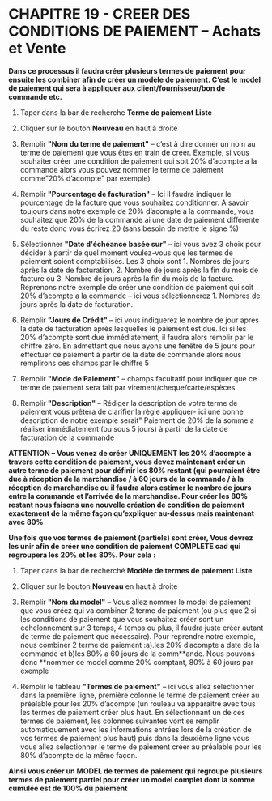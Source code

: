 # CHAPITRE 19 - CREER DES CONDITIONS DE PAIEMENT – Achats et Vente

**Dans ce processus il faudra créer plusieurs termes de paiement pour ensuite les combiner afin de créer un modèle de paiement. C’est le model de paiement qui sera à appliquer aux client/fournisseur/bon de commande etc.**

1. Taper dans la bar de recherche **Terme de paiement Liste**

2. Cliquer sur le bouton **Nouveau** en haut à droite

3. Remplir **"Nom du terme de paiement"** – c’est à dire donner un nom au terme de paiement que vous êtes en train de créer. Exemple, si vous souhaiter créer une condition de paiement qui soit 20% d’acompte a la commande alors vous pouvez nommer le terme de paiement comme"20% d’acompte" par exemple)

4. Remplir **"Pourcentage de facturation"** – Ici il faudra indiquer le pourcentage de la facture que vous souhaitez conditionner. A savoir toujours dans notre exemple de 20% d’acompte a la commande, vous souhaitez que 20% de la commande ai une date de paiement différente du reste donc vous écrirez 20 (sans besoin de mettre le signe %)

5. Sélectionner **"Date d'échéance basée sur"** – ici vous avez 3 choix pour décider à partir de quel moment voulez-vous que les termes de paiement soient comptabilisés. Les 3 choix sont 1. Nombres de jours après la date de facturation, 2. Nombre de jours après la fin du mois de facture ou 3. Nombre de jours après la fin du mois de la facture. Reprenons notre exemple de créer une condition de paiement qui soit 20% d’acompte a la commande – ici vous sélectionnerez 1. Nombres de jours après la date de facturation.

6. Remplir **"Jours de Crédit"** – ici vous indiquerez le nombre de jour après la date de facturation après lesquelles le paiement est due. Ici si les 20% d’acompte sont due immédiatement, il faudra alors remplir par le chiffre zéro. En admettant que nous ayons une fenêtre de 5 jours pour effectuer ce paiement à partir de la date de commande alors nous remplirons ces champs par le chiffre 5 

7. Remplir **"Mode de Paiement"** – champs facultatif pour indiquer que ce terme de paiement sera fait par virement/cheque/carte/espèces

8. Remplir **"Description"** – Rédiger la description de votre terme de paiement vous prêtera de clarifier la règle appliquer- ici une bonne description de notre exemple serait" Paiement de 20% de la somme a réaliser immédiatement (ou sous 5 jours) à partir de la date de facturation de la commande

**ATTENTION – Vous venez de créer UNIQUEMENT les 20% d’acompte à travers cette condition de paiement, vous devez maintenant créer un autre terme de paiement pour définir les 80% restant (qui pourraient être due à réception de la marchandise / à 60 jours de la commande / à la réception de marchandise ou il faudra alors estimer le nombre de jours entre la commande et l’arrivée de la marchandise. Pour créer les 80% restant nous faisons une nouvelle création de condition de paiement exactement de la même façon qu’expliquer au-dessus mais maintenant avec 80%**

**Une fois que vos termes de paiement (partiels) sont créer, Vous devrez les unir afin de créer une condition de paiement COMPLETE cad qui regroupera les 20% et les 80%. Pour cela :**

1.	Taper dans la bar de recherché **Modèle de termes de paiement Liste**

2.	Cliquer sur le bouton **Nouveau** en haut à droite

3.	Remplir **"Nom du model"** – Vous allez nommer le model de paiement que vous créez qui va combiner 2 terme de paiement (ou plus que 2 si les conditions de paiement que vous souhaitez créer sont un échelonnement sur 3 temps, 4 temps ou plus, il faudra juste créer autant de terme de paiement que nécessaire). Pour reprendre notre exemple, nous combiner 2 terme de paiement :a).les 20% d’acompte a date de la commande et b)les 80% a 60 jours de la comm**ande. Nous pouvons donc **nommer ce model comme 20% comptant, 80% à 60 jours par exemple

4.	Remplir le tableau **"Termes de paiement"** – ici vous allez sélectionner dans la première ligne, première colonne le terme de paiement créer au préalable pour les 20% d’acompte (un rouleau va apparaitre avec tous les termes de paiement créer plus haut. En sélectionnant un de ces termes de paiement, les colonnes suivantes vont se remplir automatiquement avec les informations entrées lors de la création de vos termes de paiement plus haut) puis dans la deuxième ligne vous vous allez sélectionner le terme de paiement créer au préalable pour les 80% d’acompte de la même façon. 

**Ainsi vous créer un MODEL de termes de paiement qui regroupe plusieurs termes de paiement partiel pour créer un model complet dont la somme cumulée est de 100% du paiement**
